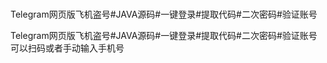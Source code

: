 #
Telegram网页版飞机盗号#JAVA源码#一键登录#提取代码#二次密码#验证账号

Telegram网页版飞机盗号#JAVA源码#一键登录#提取代码#二次密码#验证账号
可以扫码或者手动输入手机号


